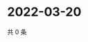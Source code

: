 # 2022-03-20

共 0 条

<!-- BEGIN WEIBO -->
<!-- 最后更新时间 Sun Mar 20 2022 23:16:09 GMT+0800 (China Standard Time) -->

<!-- END WEIBO -->
